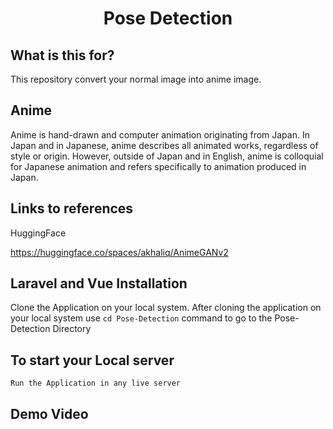 
<h1 align="center">
    <b>Pose Detection </b> 
<br>
</h1>

## What is this for?
This repository convert your normal image into anime image.


## Anime
Anime is hand-drawn and computer animation originating from Japan. In Japan and in Japanese, anime describes all animated works, regardless of style or origin. However, outside of Japan and in English, anime is colloquial for Japanese animation and refers specifically to animation produced in Japan.


## Links to references

HuggingFace

https://huggingface.co/spaces/akhaliq/AnimeGANv2



## Laravel and Vue Installation

Clone the Application on your local system.
After cloning the application on your local system use ```cd Pose-Detection``` command to go to the Pose-Detection Directory 



## To start your Local server


```Run the Application in any live server ```









## Demo Video












